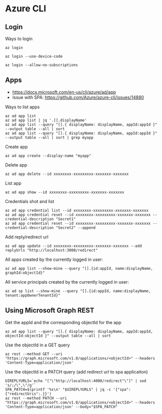 # Azure CLI
## Login
Ways to login
```
az login

az login --use-device-code​

az login --allow-no-subscriptions
``` 

## Apps
* https://docs.microsoft.com/en-us/cli/azure/ad/app
* Issue with SPA: https://github.com/Azure/azure-cli/issues/14880

Ways to list apps
```
az ad app list
az ad app list | jq '.[].displayName'
az ad app list --query "[].{ displayName: displayName, appId:appId }" --output table --all | sort
az ad app list --query "[].{ displayName: displayName, appId:appId }" --output table --all | sort | grep myapp
```

Create app
```
az ad app create --display-name "myapp"
```

Delete app
```
az ad app delete --id xxxxxxxx-xxxxxxxxx-xxxxxxx-xxxxxxx
```

List app
```
az ad app show --id xxxxxxxx-xxxxxxxxx-xxxxxxx-xxxxxxx
```

Credentials shot and list
```
az ad app credential list --id xxxxxxxx-xxxxxxxxx-xxxxxxx-xxxxxxx
az ad app credential reset --id xxxxxxxx-xxxxxxxxx-xxxxxxx-xxxxxxx --credential-description "Secret1"
az ad app credential reset --id xxxxxxxx-xxxxxxxxx-xxxxxxx-xxxxxxx --credential-description "Secret2" --append
```

Add reply/redirect url
```
az ad app update --id xxxxxxxx-xxxxxxxxx-xxxxxxx-xxxxxxx --add replyUrls "http://localhost:3000/redirect"
```

All apps created by the currently logged in user:
```
az ad app list --show-mine --query "[].{id:appId, name:displayName, graphId:objectId}"
```

All service principals created by the currently logged in user:
```
az ad sp list --show-mine --query "[].{id:appId, name:displayName, tenant:appOwnerTenantId}"
```

## Using Microsoft Graph REST
Get the appId and the corresponding objectId for the app
```
az ad app list --query "[].{ displayName: displayName, appId:appId, objectId:objectId }" --output table --all | sort
```

Use the objectId in a GET query
```
az rest --method GET --uri "https://graph.microsoft.com/v1.0/applications/<objectId>" --headers 'Content-Type=application/json' 
``` 

Use the objectId in a PATCH query (add redirect url to spa applicaiton)
```
UIREPLYURLS=`echo "["\"http://localhost:4000/redirect"\"]" | sed 's/;/\",\"/g'`
SPA_PATCH=$(printf '%s\n' "$UIREPLYURLS" | jq -c '{"spa":{"redirectUris":.}}')
az rest --method PATCH --uri "https://graph.microsoft.com/v1.0/applications/<objectId>" --headers 'Content-Type=application/json' --body="$SPA_PATCH"
```

